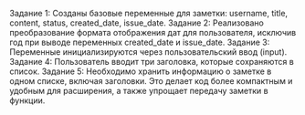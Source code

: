 Задание 1:
Созданы базовые переменные для заметки: username, title, content, status, created_date, issue_date.
Задание 2:
Реализовано преобразование формата отображения дат для пользователя, исключив год при выводе переменных created_date и issue_date.
Задание 3:
Переменные инициализируются через пользовательский ввод (input).
Задание 4: 
Пользователь вводит три заголовка, которые сохраняются в список.
Задание 5:
Необходимо хранить информацию о заметке в одном списке, включая заголовки. Это делает код более компактным и удобным для расширения, а также упрощает передачу заметки в функции.

